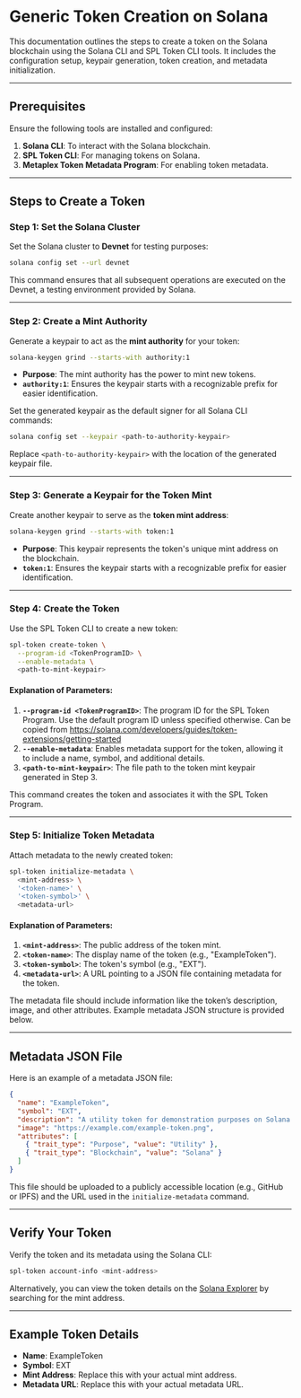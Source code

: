 # **Generic Token Creation on Solana**  
This documentation outlines the steps to create a token on the Solana blockchain using the Solana CLI and SPL Token CLI tools. It includes the configuration setup, keypair generation, token creation, and metadata initialization.

---

## **Prerequisites**
Ensure the following tools are installed and configured:
1. **Solana CLI**: To interact with the Solana blockchain.
2. **SPL Token CLI**: For managing tokens on Solana.
3. **Metaplex Token Metadata Program**: For enabling token metadata.

---

## **Steps to Create a Token**

### **Step 1: Set the Solana Cluster**
Set the Solana cluster to **Devnet** for testing purposes:  
```bash
solana config set --url devnet
```

This command ensures that all subsequent operations are executed on the Devnet, a testing environment provided by Solana.

---

### **Step 2: Create a Mint Authority**
Generate a keypair to act as the **mint authority** for your token:  
```bash
solana-keygen grind --starts-with authority:1
```

- **Purpose**: The mint authority has the power to mint new tokens.  
- **`authority:1`**: Ensures the keypair starts with a recognizable prefix for easier identification.  

Set the generated keypair as the default signer for all Solana CLI commands:  
```bash
solana config set --keypair <path-to-authority-keypair>
```

Replace `<path-to-authority-keypair>` with the location of the generated keypair file.

---

### **Step 3: Generate a Keypair for the Token Mint**
Create another keypair to serve as the **token mint address**:  
```bash
solana-keygen grind --starts-with token:1
```

- **Purpose**: This keypair represents the token's unique mint address on the blockchain.  
- **`token:1`**: Ensures the keypair starts with a recognizable prefix for easier identification.

---

### **Step 4: Create the Token**
Use the SPL Token CLI to create a new token:  
```bash
spl-token create-token \
  --program-id <TokenProgramID> \
  --enable-metadata \
  <path-to-mint-keypair>
```

#### Explanation of Parameters:
1. **`--program-id <TokenProgramID>`**: The program ID for the SPL Token Program. Use the default program ID unless specified otherwise. Can be copied from https://solana.com/developers/guides/token-extensions/getting-started  
2. **`--enable-metadata`**: Enables metadata support for the token, allowing it to include a name, symbol, and additional details.  
3. **`<path-to-mint-keypair>`**: The file path to the token mint keypair generated in Step 3.

This command creates the token and associates it with the SPL Token Program.

---

### **Step 5: Initialize Token Metadata**
Attach metadata to the newly created token:  
```bash
spl-token initialize-metadata \
  <mint-address> \
  '<token-name>' \
  '<token-symbol>' \
  <metadata-url>
```

#### Explanation of Parameters:
1. **`<mint-address>`**: The public address of the token mint.  
2. **`<token-name>`**: The display name of the token (e.g., "ExampleToken").  
3. **`<token-symbol>`**: The token's symbol (e.g., "EXT").  
4. **`<metadata-url>`**: A URL pointing to a JSON file containing metadata for the token.

The metadata file should include information like the token’s description, image, and other attributes. Example metadata JSON structure is provided below.

---

## **Metadata JSON File**
Here is an example of a metadata JSON file:  

```json
{
  "name": "ExampleToken",
  "symbol": "EXT",
  "description": "A utility token for demonstration purposes on Solana.",
  "image": "https://example.com/example-token.png",
  "attributes": [
    { "trait_type": "Purpose", "value": "Utility" },
    { "trait_type": "Blockchain", "value": "Solana" }
  ]
}
```

This file should be uploaded to a publicly accessible location (e.g., GitHub or IPFS) and the URL used in the `initialize-metadata` command.

---

## **Verify Your Token**
Verify the token and its metadata using the Solana CLI:  
```bash
spl-token account-info <mint-address>
```

Alternatively, you can view the token details on the [Solana Explorer](https://explorer.solana.com/) by searching for the mint address.

---

## **Example Token Details**
- **Name**: ExampleToken  
- **Symbol**: EXT  
- **Mint Address**: Replace this with your actual mint address.  
- **Metadata URL**: Replace this with your actual metadata URL.  
